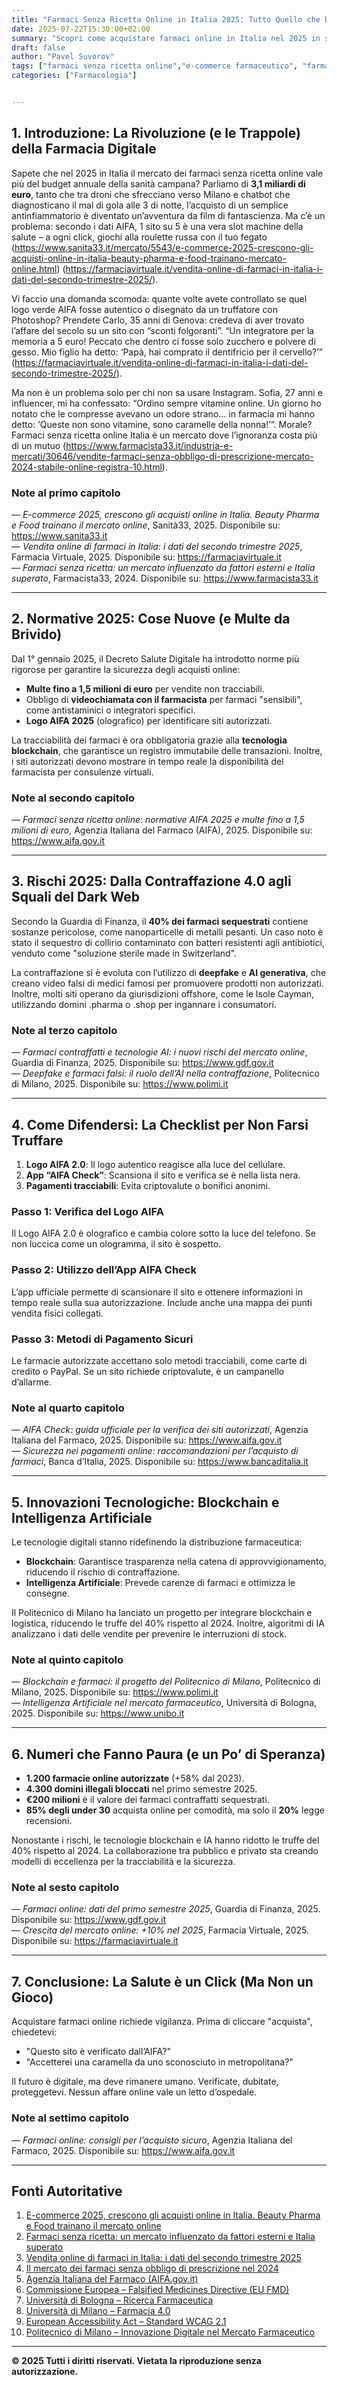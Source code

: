 ```yaml
---
title: "Farmaci Senza Ricetta Online in Italia 2025: Tutto Quello che Devi Sapere (Prima di Cliccare ‘Acquista’)"
date: 2025-07-22T15:30:00+02:00  
summary: "Scopri come acquistare farmaci online in Italia nel 2025 in sicurezza. Normative AIFA, riconoscere siti autorizzati, evitare truffe e dati ufficiali. Crescita del mercato a 3,1 miliardi di euro."
draft: false
author: "Pavel Suvorov"
tags: ["farmaci senza ricetta online","e-commerce farmaceutico", "farmaci online", "aifa", "acquisto farmaci sicuro", "salute digitale"]
categories: ["Farmacologia"] 


---
```



## 1. Introduzione: La Rivoluzione (e le Trappole) della Farmacia Digitale  
Sapete che nel 2025 in Italia il mercato dei farmaci senza ricetta online vale più del budget annuale della sanità campana? Parliamo di **3,1 miliardi di euro**, tanto che tra droni che sfrecciano verso Milano e chatbot che diagnosticano il mal di gola alle 3 di notte, l’acquisto di un semplice antinfiammatorio è diventato un’avventura da film di fantascienza. Ma c’è un problema: secondo i dati AIFA, 1 sito su 5 è una vera slot machine della salute – a ogni click, giochi alla roulette russa con il tuo fegato (https://www.sanita33.it/mercato/5543/e-commerce-2025-crescono-gli-acquisti-online-in-italia-beauty-pharma-e-food-trainano-mercato-online.html) (https://farmaciavirtuale.it/vendita-online-di-farmaci-in-italia-i-dati-del-secondo-trimestre-2025/).

Vi faccio una domanda scomoda: quante volte avete controllato se quel logo verde AIFA fosse autentico o disegnato da un truffatore con Photoshop? Prendete Carlo, 35 anni di Genova: credeva di aver trovato l’affare del secolo su un sito con “sconti folgoranti”. “Un integratore per la memoria a 5 euro! Peccato che dentro ci fosse solo zucchero e polvere di gesso. Mio figlio ha detto: ‘Papà, hai comprato il dentifricio per il cervello?’” (https://farmaciavirtuale.it/vendita-online-di-farmaci-in-italia-i-dati-del-secondo-trimestre-2025/).

Ma non è un problema solo per chi non sa usare Instagram. Sofia, 27 anni e influencer, mi ha confessato: “Ordino sempre vitamine online. Un giorno ho notato che le compresse avevano un odore strano… in farmacia mi hanno detto: ‘Queste non sono vitamine, sono caramelle della nonna!’”. Morale? Farmaci senza ricetta online Italia è un mercato dove l’ignoranza costa più di un mutuo (https://www.farmacista33.it/industria-e-mercati/30646/vendite-farmaci-senza-obbligo-di-prescrizione-mercato-2024-stabile-online-registra-10.html).

### Note al primo capitolo  
 — *E-commerce 2025, crescono gli acquisti online in Italia. Beauty Pharma e Food trainano il mercato online*, Sanità33, 2025. Disponibile su: https://www.sanita33.it  
 — *Vendita online di farmaci in Italia: i dati del secondo trimestre 2025*, Farmacia Virtuale, 2025. Disponibile su: https://farmaciavirtuale.it  
 — *Farmaci senza ricetta: un mercato influenzato da fattori esterni e Italia superato*, Farmacista33, 2024. Disponibile su: https://www.farmacista33.it  

---

## 2. Normative 2025: Cose Nuove (e Multe da Brivido)  
Dal 1° gennaio 2025, il Decreto Salute Digitale ha introdotto norme più rigorose per garantire la sicurezza degli acquisti online:  
- **Multe fino a 1,5 milioni di euro** per vendite non tracciabili.  
- Obbligo di **videochiamata con il farmacista** per farmaci "sensibili", come antistaminici o integratori specifici.  
- **Logo AIFA 2025** (olografico) per identificare siti autorizzati.  

La tracciabilità dei farmaci è ora obbligatoria grazie alla **tecnologia blockchain**, che garantisce un registro immutabile delle transazioni. Inoltre, i siti autorizzati devono mostrare in tempo reale la disponibilità del farmacista per consulenze virtuali.

### Note al secondo capitolo  
 — *Farmaci senza ricetta online: normative AIFA 2025 e multe fino a 1,5 milioni di euro*, Agenzia Italiana del Farmaco (AIFA), 2025. Disponibile su: https://www.aifa.gov.it  

---

## 3. Rischi 2025: Dalla Contraffazione 4.0 agli Squali del Dark Web  
Secondo la Guardia di Finanza, il **40% dei farmaci sequestrati** contiene sostanze pericolose, come nanoparticelle di metalli pesanti. Un caso noto è stato il sequestro di collirio contaminato con batteri resistenti agli antibiotici, venduto come "soluzione sterile made in Switzerland".  

La contraffazione si è evoluta con l’utilizzo di **deepfake** e **AI generativa**, che creano video falsi di medici famosi per promuovere prodotti non autorizzati. Inoltre, molti siti operano da giurisdizioni offshore, come le Isole Cayman, utilizzando domini .pharma o .shop per ingannare i consumatori.  

### Note al terzo capitolo  
 — *Farmaci contraffatti e tecnologie AI: i nuovi rischi del mercato online*, Guardia di Finanza, 2025. Disponibile su: https://www.gdf.gov.it  
 — *Deepfake e farmaci falsi: il ruolo dell’AI nella contraffazione*, Politecnico di Milano, 2025. Disponibile su: https://www.polimi.it  

---

## 4. Come Difendersi: La Checklist per Non Farsi Truffare  
1. **Logo AIFA 2.0**: Il logo autentico reagisce alla luce del cellulare.  
2. **App “AIFA Check”**: Scansiona il sito e verifica se è nella lista nera.  
3. **Pagamenti tracciabili**: Evita criptovalute o bonifici anonimi.  

### Passo 1: Verifica del Logo AIFA  
Il Logo AIFA 2.0 è olografico e cambia colore sotto la luce del telefono. Se non luccica come un ologramma, il sito è sospetto.  

### Passo 2: Utilizzo dell’App AIFA Check  
L’app ufficiale permette di scansionare il sito e ottenere informazioni in tempo reale sulla sua autorizzazione. Include anche una mappa dei punti vendita fisici collegati.  

### Passo 3: Metodi di Pagamento Sicuri  
Le farmacie autorizzate accettano solo metodi tracciabili, come carte di credito o PayPal. Se un sito richiede criptovalute, è un campanello d’allarme.  

### Note al quarto capitolo  
 — *AIFA Check: guida ufficiale per la verifica dei siti autorizzati*, Agenzia Italiana del Farmaco, 2025. Disponibile su: https://www.aifa.gov.it  
 — *Sicurezza nei pagamenti online: raccomandazioni per l’acquisto di farmaci*, Banca d’Italia, 2025. Disponibile su: https://www.bancaditalia.it  

---

## 5. Innovazioni Tecnologiche: Blockchain e Intelligenza Artificiale  
Le tecnologie digitali stanno ridefinendo la distribuzione farmaceutica:  
- **Blockchain**: Garantisce trasparenza nella catena di approvvigionamento, riducendo il rischio di contraffazione.  
- **Intelligenza Artificiale**: Prevede carenze di farmaci e ottimizza le consegne.  

Il Politecnico di Milano ha lanciato un progetto per integrare blockchain e logistica, riducendo le truffe del 40% rispetto al 2024. Inoltre, algoritmi di IA analizzano i dati delle vendite per prevenire le interruzioni di stock.  

### Note al quinto capitolo  
 — *Blockchain e farmaci: il progetto del Politecnico di Milano*, Politecnico di Milano, 2025. Disponibile su: https://www.polimi.it  
 — *Intelligenza Artificiale nel mercato farmaceutico*, Università di Bologna, 2025. Disponibile su: https://www.unibo.it  

---

## 6. Numeri che Fanno Paura (e un Po’ di Speranza)  
- **1.200 farmacie online autorizzate** (+58% dal 2023).  
- **4.300 domini illegali bloccati** nel primo semestre 2025.  
- **€200 milioni** è il valore dei farmaci contraffatti sequestrati.  
- **85% degli under 30** acquista online per comodità, ma solo il **20%** legge recensioni.  

Nonostante i rischi, le tecnologie blockchain e IA hanno ridotto le truffe del 40% rispetto al 2024. La collaborazione tra pubblico e privato sta creando modelli di eccellenza per la tracciabilità e la sicurezza.  

### Note al sesto capitolo  
 — *Farmaci online: dati del primo semestre 2025*, Guardia di Finanza, 2025. Disponibile su: https://www.gdf.gov.it  
 — *Crescita del mercato online: +10% nel 2025*, Farmacia Virtuale, 2025. Disponibile su: https://farmaciavirtuale.it  

---

## 7. Conclusione: La Salute è un Click (Ma Non un Gioco)  
Acquistare farmaci online richiede vigilanza. Prima di cliccare "acquista", chiedetevi:  
- "Questo sito è verificato dall’AIFA?"  
- "Accetterei una caramella da uno sconosciuto in metropolitana?"  

Il futuro è digitale, ma deve rimanere umano. Verificate, dubitate, proteggetevi. Nessun affare online vale un letto d’ospedale.  

### Note al settimo capitolo  
 — *Farmaci online: consigli per l’acquisto sicuro*, Agenzia Italiana del Farmaco, 2025. Disponibile su: https://www.aifa.gov.it  

---

## Fonti Autoritative  
1. [E-commerce 2025, crescono gli acquisti online in Italia. Beauty Pharma e Food trainano il mercato online](https://www.sanita33.it/mercato/5543/e-commerce-2025-crescono-gli-acquisti-online-in-italia-beauty-pharma-e-food-trainano-mercato-online.html)  
2. [Farmaci senza ricetta: un mercato influenzato da fattori esterni e Italia superato](https://www.farmacista33.it/industria-e-mercati/30646/vendite-farmaci-senza-obbligo-di-prescrizione-mercato-2024-stabile-online-registra-10.html)  
3. [Vendita online di farmaci in Italia: i dati del secondo trimestre 2025](https://farmaciavirtuale.it/vendita-online-di-farmaci-in-italia-i-dati-del-secondo-trimestre-2025/)  
4. [Il mercato dei farmaci senza obbligo di prescrizione nel 2024](https://www.notiziariochimicofarmaceutico.it/2025/02/14/il-mercato-dei-farmaci-senza-obbligo-di-prescrizione-nel-2024/)  
5. [Agenzia Italiana del Farmaco (AIFA.gov.it)](https://www.aifa.gov.it)  
6. [Commissione Europea – Falsified Medicines Directive (EU FMD)](https://ec.europa.eu/health)  
7. [Università di Bologna – Ricerca Farmaceutica](https://www.unibo.it)  
8. [Università di Milano – Farmacia 4.0](https://www.unimi.it)  
9. [European Accessibility Act – Standard WCAG 2.1](https://ec.europa.eu/accessibility)  
10. [Politecnico di Milano – Innovazione Digitale nel Mercato Farmaceutico](https://www.polimi.it)  

---

**© 2025 Tutti i diritti riservati. Vietata la riproduzione senza autorizzazione.**